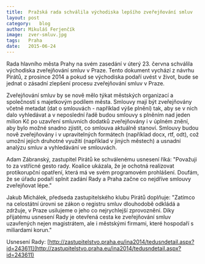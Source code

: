 ```yaml
---
title:	Pražská rada schválila východiska lepšího zveřejňování smluv
layout:	post
category:	blog
author:	Mikuláš Ferjenčík
image:	zver-smluv.jpg
tags:	Praha
date:	2015-06-24
---
```


Rada hlavního města Prahy na svém zasedání v úterý 23. června schválila východiska zveřejňování smluv v Praze. Tento dokument vychází z návrhu Pirátů, z prosince 2014 a pokud se východiska podaří uvést v život, bude se jednat o zásadní zlepšení procesu zveřejňování smluv v Praze. 

Zveřejňování smluv by se nově mělo týkat městských organizací a společností s majetkovým podílem města. Smlouvy mají být zveřejňovány včetně metadat (dat o smlouvách - například výše plnění) tak, aby se v nich dalo vyhledávat a v neposlední řadě budou smlouvy s plněním nad jeden milion Kč po uzavření smluvních dodatků zveřejňovány i v úplném znění, aby bylo možné snadno zjistit, co smlouva aktuálně stanoví. Smlouvy budou nově zveřejňovány i v upravitelných formátech (například docx, rtf, odt), což umožní jejich druhotné využití (například v jiných městech) a usnadní analýzu smluv a vyhledávání ve smlouvách. 

Adam Zábranský, zastupitel Pirátů ke schválenému usnesení říká: "Považuji to za vstřícné gesto rady. Koalice ukázala, že je ochotná realizovat protikorupční opatření, která má ve svém programovém prohlášení. Doufám, že se úřadu podaří splnit zadání Rady a Praha začne co nejdříve smlouvy zveřejňovat lépe."

Jakub Michálek, předseda zastupitelského klubu Pirátů doplňuje: "Zatímco na celostátní úrovni se zákon o registru smluv dlouhodobě odkládá a zdržuje, v Praze usilujeme o jeho co nejrychlejší zprovoznění. Díky přijatému usnesení Rady je otevřená cesta ke zveřejňování smluv uzavřených nejen magistrátem, ale i městskými firmami, které hospodaří s miliardami korun." 

Usnesení Rady: [http://zastupitelstvo.praha.eu/ina2014/tedusndetail.aspx?id=243611](http://zastupitelstvo.praha.eu/ina2014/tedusndetail.aspx?id=243611)


